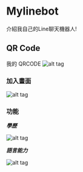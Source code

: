 # Mylinebot
介紹我自己的Line聊天機器人!


## QR Code
我的 QRCODE
![alt tag](https://imgur.com/6kA82Io.jpg)

### 加入畫面
![alt tag](https://i.imgur.com/nAnfEnjl.jpg)

### 功能
***學歷***

![alt tag](https://i.imgur.com/RjdYyxdl.jpg)

***語言能力***

![alt tag](https://i.imgur.com/UOENusHl.jpg)
